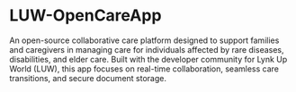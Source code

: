 # LUW-OpenCareApp
An open-source collaborative care platform designed to support families and caregivers in managing care for individuals affected by rare diseases, disabilities, and elder care. Built with the developer community for Lynk Up World (LUW), this app focuses on real-time collaboration, seamless care transitions, and secure document storage.
